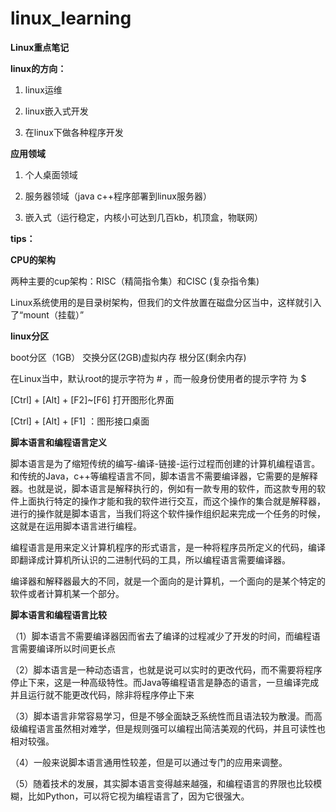 # linux_learning

**Linux重点笔记**

**linux的方向：**

1. linux运维

2. linux嵌入式开发

3. 在linux下做各种程序开发



**应用领域**

1. 个人桌面领域

2. 服务器领域（java c++程序部署到linux服务器）

3. 嵌入式（运行稳定，内核小可达到几百kb，机顶盒，物联网）

**tips：**

 **CPU的架构**

两种主要的cup架构：RISC（精简指令集）和CISC (复杂指令集)



Linux系统使用的是目录树架构，但我们的文件放置在磁盘分区当中，这样就引入了“mount（挂载）”



**linux分区**

boot分区（1GB）  交换分区(2GB)虚拟内存  根分区(剩余内存)



在Linux当中，默认root的提示字符为 # ，而一般身份使用者的提示字符 为 $



[Ctrl] + [Alt] + [F2]~[F6] 打开图形化界面

[Ctrl] + [Alt] + [F1] ：图形接口桌面







**脚本语言和编程语言定义**

脚本语言是为了缩短传统的编写-编译-链接-运行过程而创建的计算机编程语言。和传统的Java，c++等编程语言不同，脚本语言不需要编译器，它需要的是解释器。也就是说，脚本语言是解释执行的，例如有一款专用的软件，而这款专用的软件上面执行特定的操作才能和我的软件进行交互，而这个操作的集合就是解释器，进行的操作就是脚本语言，当我们将这个软件操作组织起来完成一个任务的时候，这就是在运用脚本语言进行编程。

编程语言是用来定义计算机程序的形式语言，是一种将程序员所定义的代码，编译即翻译成计算机所认识的二进制代码的工具，所以编程语言需要编译器。

编译器和解释器最大的不同，就是一个面向的是计算机，一个面向的是某个特定的软件或者计算机某一个部分。

**脚本语言和编程语言比较**

（1）脚本语言不需要编译器因而省去了编译的过程减少了开发的时间，而编程语言需要编译所以时间更长点

（2）脚本语言是一种动态语言，也就是说可以实时的更改代码，而不需要将程序停止下来，这是一种高级特性。而Java等编程语言是静态的语言，一旦编译完成并且运行就不能更改代码，除非将程序停止下来

（3）脚本语言非常容易学习，但是不够全面缺乏系统性而且语法较为散漫。而高级编程语言虽然相对难学，但是规则强可以编程出简洁美观的代码，并且可读性也相对较强。

（4）一般来说脚本语言通用性较差，但是可以通过专门的应用来调整。

（5）随着技术的发展，其实脚本语言变得越来越强，和编程语言的界限也比较模糊，比如Python，可以将它视为编程语言了，因为它很强大。



